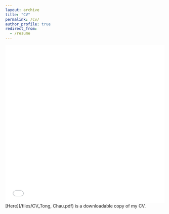 ```yaml
---
layout: archive
title: "CV"
permalink: /cv/
author_profile: true
redirect_from:
  - /resume
---
```


<iframe src="/files/CV_Tong, Chau.pdf" width="100%" height="500" frameborder="no" border="0" marginwidth="0" marginheight="0"></iframe>
 [Here](/files/CV_Tong, Chau.pdf) is a downloadable copy of my CV. 
